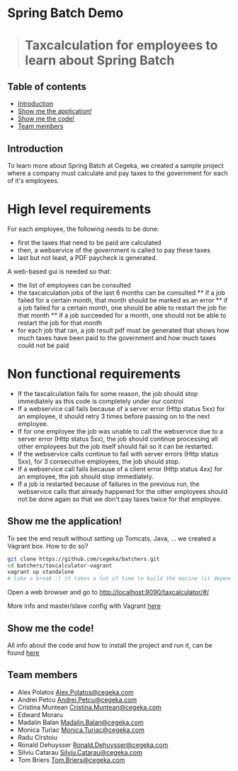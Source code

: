 Spring Batch Demo
=================

># Taxcalculation for employees to learn about Spring Batch 

Table of contents
-----------------
* [Introduction](#introduction)
* [Show me the application!](#application)
* [Show me the code!](#code)
* [Team members](#team-members)

<a name="introduction"></a>Introduction
---------------------------------------
To learn more about Spring Batch at Cegeka, we created a sample project where a company must calculate and pay taxes to the government for each of it's employees.

# High level requirements
For each employee, the following needs to be done:
* first the taxes that need to be paid are calculated
* then, a webservice of the government is called to pay these taxes
* last but not least, a PDF paycheck is generated.

A web-based gui is needed so that:
* the list of employees can be consulted
* the taxcalculation jobs of the last 6 months can be consulted
** if a job failed for a certain month, that month should be marked as an error
** if a job failed for a certain month, one should be able to restart the job for that month
** if a job succeeded for a month, one should not be able to restart the job for that month
* for each job that ran, a job result pdf must be generated that shows how much taxes have been paid to the government and how much taxes could not be paid 

# Non functional requirements
* If the taxcalculation fails for some reason, the job should stop immediately as this code is completely under our control
* If a webservice call fails because of a server error (Http status 5xx) for an employee, it should retry 3 times before passing on to the next employee.
* If for one employee the job was unable to call the webservice due to a server error (Http status 5xx), the job should continue processing all other employees but the job itself should fail so it can be restarted.
* If the webservice calls continue to fail with server errors (Http status 5xx), for 3 consecutive employees, the job should stop. 
* If a webservice call fails because of a client error (Http status 4xx) for an employee, the job should stop immediately.
* If a job is restarted because of failures in the previous run, the webservice calls that already happened for the other employees should not be done again so that we don't pay taxes twice for that employee.


<a name="application"></a>Show me the application!
--------------------------------------------------
To see the end result without setting up Tomcats, Java, ... we created a Vagrant box. How to do so?
```sh
git clone https://github.com/cegeka/batchers.git
cd batchers/taxcalculator-vagrant
vagrant up standalone
# take a break :) it takes a lot of time to build the macine (it depends a lot on your Internet speed)
```
Open a web browser and go to [http://localhost:9090/taxcalculator/#/](http://localhost:9090/taxcalculator/#/)

More info and master/slave config with Vagrant [here](/cegeka/batchers/tree/master/taxcalculator-vagrant/README.md)


<a name="code"></a>Show me the code!
------------------------------------
All info about the code and how to install the project and run it, can be found [here](/cegeka/batchers/tree/master/taxcalculator/README.md) 


<a name="team-members"></a>Team members
---------------------------------------
* Alex Polatos <Alex.Polatos@cegeka.com>
* Andrei Petcu <Andrei.Petcu@cegeka.com>
* Cristina Muntean <Cristina.Muntean@cegeka.com>
* Edward Moraru
* Madalin Balan <Madalin.Balan@cegeka.com>
* Monica Turiac <Monica.Turiac@cegeka.com>
* Radu Cirstoiu
* Ronald Dehuysser <Ronald.Dehuysser@cegeka.com>
* Silviu Catarau <Silviu.Catarau@cegeka.com>
* Tom Briers <Tom.Briers@cegeka.com>